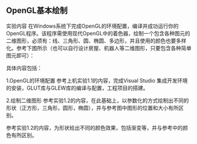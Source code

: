 ## OpenGL基本绘制

实验内容
在Windows系统下完成OpenGL的环境配置，编译并成功运行你的OpenGL程序。该程序需使用现代OpenGL中的着色器，绘制一个包含各种图元的二维图形，必须有：线、三角形、圆、椭圆、多边形，并且使用的颜色也要多样化。参考下图所示（也可以自行设计房屋、机器人等二维图形，只要包含各种简单图元即可）： 
[](https://github.com/szu-bee/computer-graphics-demos/blob/master/display/Picture1.png)


具体内容包括：

1.OpenGL的环境配置
参考上机实验1.1的内容，完成Visual Studio 集成开发环境的安装，GLUT库与GLEW库的编译与配置，工程项目的搭建。

2.绘制二维图形
参考实验1.2的内容，在此基础上，以参数化的方式绘制出不同的形状（正方形，三角形，圆形，椭圆），并与参考图中图形的位置和大小有所区别。

参考实验1.2的内容，为形状给出不同的颜色效果，包括渐变等，并与参考中的颜色有所区别。
